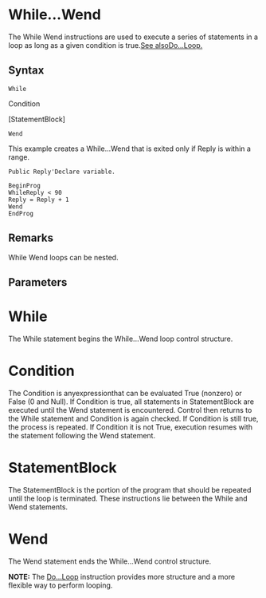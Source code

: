 # While...Wend

The While Wend instructions are used to execute a series of statements in a loop as long as a given condition is true.[See alsoDo...Loop.](doloop.md)

## Syntax

```
While
```

Condition

[StatementBlock]

```
Wend
```

This example creates a While...Wend that is exited only if Reply is within a range.

```
Public Reply'Declare variable.

BeginProg
WhileReply < 90
Reply = Reply + 1
Wend
EndProg
```

## Remarks

While Wend loops can be nested.

## Parameters

# While

The While statement begins the While...Wend loop control structure.

# Condition

The Condition is anyexpressionthat can be evaluated True (nonzero) or False (0 and Null). If Condition is true, all statements in StatementBlock are executed until the Wend statement is encountered. Control then returns to the While statement and Condition is again checked. If Condition is still true, the process is repeated. If Condition it is not True, execution resumes with the statement following the Wend statement.

# StatementBlock

The StatementBlock is the portion of the program that should be repeated until the loop is terminated. These instructions lie between the While and Wend statements.

# Wend

The Wend statement ends the While...Wend control structure.

**NOTE:** The [Do...Loop](doloop.md) instruction provides more structure and a more flexible way to perform looping.

